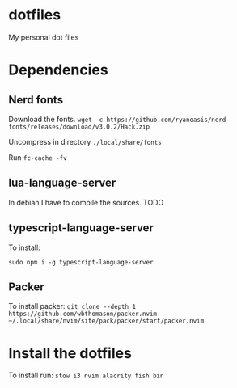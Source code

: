 # dotfiles
My personal dot files

# Dependencies

## Nerd fonts

Download the fonts.
```wget -c https://github.com/ryanoasis/nerd-fonts/releases/download/v3.0.2/Hack.zip```

Uncompress in directory ```./local/share/fonts```

Run ```fc-cache -fv```

## lua-language-server

In debian I have to compile the sources. TODO

## typescript-language-server

To install:

```sudo npm i -g typescript-language-server```

## Packer

To install packer:
```git clone --depth 1 https://github.com/wbthomason/packer.nvim ~/.local/share/nvim/site/pack/packer/start/packer.nvim```

# Install the dotfiles

To install run:
```stow i3 nvim alacrity fish bin```


